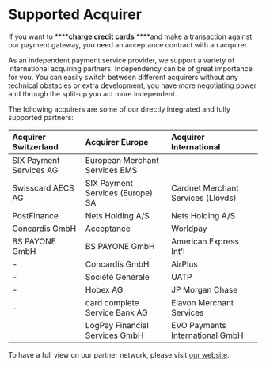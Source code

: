# Supported Acquirer

If you want to ****[**charge credit cards**](../use-stored-cards/authorize-settle/) ****and make a transaction against our payment gateway, you need an acceptance contract with an acquirer.

As an independent payment service provider, we support a variety of international acquiring partners. Independency can be of great importance for you. You can easily switch between different acquirers without any technical obstacles or extra development, you have more negotiating power and through the split-up you act more independent.

The following acquirers are some of our directly integrated and fully supported partners:

| Acquirer Switzerland | Acquirer Europe | Acquirer International |
| :--- | :--- | :--- |
| SIX Payment Services AG | European Merchant Services EMS |  |
| Swisscard AECS AG | SIX Payment Services \(Europe\) SA | Cardnet Merchant Services \(Lloyds\) |
| PostFinance | Nets Holding A/S | Nets Holding A/S |
| Concardis GmbH | Acceptance | Worldpay |
| BS PAYONE GmbH | BS PAYONE GmbH | American Express Int'l |
| - | Concardis GmbH | AirPlus |
| - | Société Générale | UATP |
| - | Hobex AG | JP Morgan Chase |
| - | card complete Service Bank AG | Elavon Merchant Services |
|  |  LogPay Financial Services GmbH | EVO Payments International GmbH |

To have a full view on our partner network, please visit [our website](https://www.datatrans.ch/en/features/payment-methods/).

